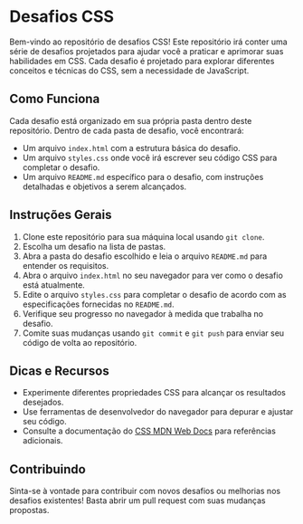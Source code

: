# Desafios CSS

Bem-vindo ao repositório de desafios CSS! Este repositório irá conter uma série de desafios projetados para ajudar você a praticar e aprimorar suas habilidades em CSS. Cada desafio é projetado para explorar diferentes conceitos e técnicas do CSS, sem a necessidade de JavaScript.

## Como Funciona

Cada desafio está organizado em sua própria pasta dentro deste repositório. Dentro de cada pasta de desafio, você encontrará:

- Um arquivo `index.html` com a estrutura básica do desafio.
- Um arquivo `styles.css` onde você irá escrever seu código CSS para completar o desafio.
- Um arquivo `README.md` específico para o desafio, com instruções detalhadas e objetivos a serem alcançados.

## Instruções Gerais

1. Clone este repositório para sua máquina local usando `git clone`.
2. Escolha um desafio na lista de pastas.
3. Abra a pasta do desafio escolhido e leia o arquivo `README.md` para entender os requisitos.
4. Abra o arquivo `index.html` no seu navegador para ver como o desafio está atualmente.
5. Edite o arquivo `styles.css` para completar o desafio de acordo com as especificações fornecidas no `README.md`.
6. Verifique seu progresso no navegador à medida que trabalha no desafio.
7. Comite suas mudanças usando `git commit` e `git push` para enviar seu código de volta ao repositório.

## Dicas e Recursos

- Experimente diferentes propriedades CSS para alcançar os resultados desejados.
- Use ferramentas de desenvolvedor do navegador para depurar e ajustar seu código.
- Consulte a documentação do [CSS MDN Web Docs](https://developer.mozilla.org/en-US/docs/Web/CSS) para referências adicionais.

## Contribuindo

Sinta-se à vontade para contribuir com novos desafios ou melhorias nos desafios existentes! Basta abrir um pull request com suas mudanças propostas.
